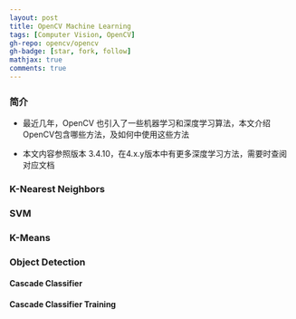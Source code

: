 ```yaml
---
layout: post
title: OpenCV Machine Learning
tags: [Computer Vision, OpenCV]
gh-repo: opencv/opencv
gh-badge: [star, fork, follow]
mathjax: true
comments: true
---
```


### 简介
* 最近几年，OpenCV 也引入了一些机器学习和深度学习算法，本文介绍OpenCV包含哪些方法，及如何中使用这些方法

* 本文内容参照版本 3.4.10，在4.x.y版本中有更多深度学习方法，需要时查阅对应文档

### K-Nearest Neighbors

### SVM

### K-Means

### Object Detection

#### Cascade Classifier

#### Cascade Classifier Training
